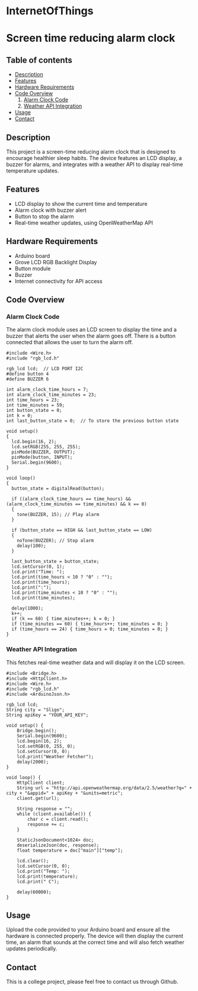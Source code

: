 # InternetOfThings
# Screen time reducing alarm clock
## Table of contents
* [Description](#Description)
* [Features](#Features)
* [Hardware Requirements](#Hardware-Requirements)
* [Code Overview](#Code-Overview)
  1. [Alarm Clock Code](#Alarm-Clock-Code)
  2. [Weather API Integration](#Weather-API-Integration)
* [Usage](#Usage)
* [Contact](#Contact)
  
## Description
This project is a screen-time reducing alarm clock that is designed to encourage healthier sleep habits. The device features an LCD display, a buzzer for alarms, and integrates with a weather API to display real-time temperature updates.
## Features
* LCD display to show the current time and temperature
* Alarm clock with buzzer alert
* Button to stop the alarm
* Real-time weather updates, using OpenWeatherMap API
## Hardware Requirements
* Arduino board
* Grove LCD RGB Backlight Display
* Button module
* Buzzer
* Internet connectivity for API access
## Code Overview
### Alarm Clock Code
The alarm clock module uses an LCD screen to display the time and a buzzer that alerts the user when the alarm goes off. There is a button connected that allows the user to turn the alarm off.
```
#include <Wire.h>
#include "rgb_lcd.h"

rgb_lcd lcd;  // LCD PORT I2C
#define button 4    
#define BUZZER 6  

int alarm_clock_time_hours = 7;
int alarm_clock_time_minutes = 23;
int time_hours = 23;
int time_minutes = 59;
int button_state = 0;  
int k = 0;
int last_button_state = 0;  // To store the previous button state

void setup()
{
  lcd.begin(16, 2);
  lcd.setRGB(255, 255, 255);
  pinMode(BUZZER, OUTPUT);
  pinMode(button, INPUT);
  Serial.begin(9600);
}

void loop()
{
  button_state = digitalRead(button);

  if ((alarm_clock_time_hours == time_hours) && (alarm_clock_time_minutes == time_minutes) && k == 0)
  {
    tone(BUZZER, 15); // Play alarm
  }

  if (button_state == HIGH && last_button_state == LOW)
  {
    noTone(BUZZER); // Stop alarm
    delay(100);
  }

  last_button_state = button_state;
  lcd.setCursor(0, 1);
  lcd.print("Time: ");  
  lcd.print(time_hours < 10 ? "0" : "");
  lcd.print(time_hours);  
  lcd.print(":");
  lcd.print(time_minutes < 10 ? "0" : "");
  lcd.print(time_minutes);

  delay(1000);
  k++;
  if (k == 60) { time_minutes++; k = 0; }
  if (time_minutes == 60) { time_hours++; time_minutes = 0; }
  if (time_hours == 24) { time_hours = 0; time_minutes = 0; }
}
```
### Weather API Integration
This fetches real-time weather data and will display it on the LCD screen.
```
#include <Bridge.h>
#include <HttpClient.h>
#include <Wire.h>
#include "rgb_lcd.h"
#include <ArduinoJson.h>

rgb_lcd lcd;
String city = "Sligo";
String apiKey = "YOUR_API_KEY";

void setup() {
    Bridge.begin();
    Serial.begin(9600);
    lcd.begin(16, 2);
    lcd.setRGB(0, 255, 0);
    lcd.setCursor(0, 0);
    lcd.print("Weather Fetcher");
    delay(2000);
}

void loop() {
    HttpClient client;
    String url = "http://api.openweathermap.org/data/2.5/weather?q=" + city + "&appid=" + apiKey + "&units=metric";
    client.get(url);

    String response = "";
    while (client.available()) {
        char c = client.read();
        response += c;
    }

    StaticJsonDocument<1024> doc;
    deserializeJson(doc, response);
    float temperature = doc["main"]["temp"];

    lcd.clear();
    lcd.setCursor(0, 0);
    lcd.print("Temp: ");
    lcd.print(temperature);
    lcd.print(" C");
    
    delay(60000);
}
```
## Usage
Upload the code provided to your Arduino board and ensure all the hardware is connected properly. The device will then display the current time, an alarm that sounds at the correct time and will also fetch weather updates periodically.
## Contact
This is a college project, please feel free to contact us through Github.

